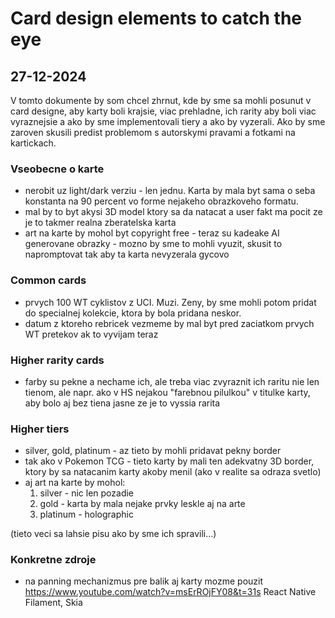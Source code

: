 # Card design elements to catch the eye

## 27-12-2024

V tomto dokumente by som chcel zhrnut, kde by sme sa mohli posunut v card designe, aby karty boli krajsie, viac prehladne, ich rarity aby boli viac vyraznejsie a ako by sme implementovali tiery a ako by vyzerali. Ako by sme zaroven skusili predist problemom s autorskymi pravami a fotkami na kartickach.

### Vseobecne o karte
- nerobit uz light/dark verziu - len jednu. Karta by mala byt sama o seba konstanta na 90 percent vo forme nejakeho obrazkoveho formatu.
- mal by to byt akysi 3D model ktory sa da natacat a user fakt ma pocit ze je to takmer realna zberatelska karta
- art na karte by mohol byt copyright free - teraz su kadeake AI generovane obrazky - mozno by sme to mohli vyuzit, skusit to napromptovat tak aby ta karta nevyzerala gycovo

### Common cards
- prvych 100 WT cyklistov z UCI. Muzi. Zeny, by sme mohli potom pridat do specialnej kolekcie, ktora by bola pridana neskor.
- datum z ktoreho rebricek vezmeme by mal byt pred zaciatkom prvych WT pretekov ak to vyvijam teraz

### Higher rarity cards
- farby su pekne a nechame ich, ale treba viac zvyraznit ich raritu nie len tienom, ale napr. ako v HS nejakou "farebnou pilulkou" v titulke karty, aby bolo aj bez tiena jasne ze je to vyssia rarita

### Higher tiers
- silver, gold, platinum - az tieto by mohli pridavat pekny border
- tak ako v Pokemon TCG - tieto karty by mali ten adekvatny 3D border, ktory by sa natacanim karty akoby menil (ako v realite sa odraza svetlo)
- aj art na karte by mohol:
  1. silver - nic len pozadie
  2. gold - karta by mala nejake prvky leskle aj na arte
  3. platinum - holographic

(tieto veci sa lahsie pisu ako by sme ich spravili...)

### Konkretne zdroje

- na panning mechanizmus pre balik aj karty mozme pouzit https://www.youtube.com/watch?v=msErROjFY08&t=31s React Native Filament, Skia

